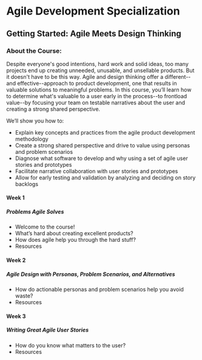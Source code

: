 # Agile Development Specialization
## Getting Started: Agile Meets Design Thinking
### About the Course:
Despite everyone's good intentions, hard work and solid ideas, too many projects end up creating unneeded, unusable, and unsellable products. But it doesn't have to be this way. Agile and design thinking offer a different--and effective--approach to product development, one that results in valuable solutions to meaningful problems. In this course, you’ll learn how to determine what's valuable to a user early in the process--to frontload value--by focusing your team on testable narratives about the user and creating a strong shared perspective.

We’ll show you how to:
- Explain key concepts and practices from the agile product development methodology
- Create a strong shared perspective and drive to value using personas and problem scenarios
- Diagnose what software to develop and why using a set of agile user stories and prototypes
- Facilitate narrative collaboration with user stories and prototypes
- Allow for early testing and validation by analyzing and deciding on story backlogs

#### Week 1
##### Problems Agile Solves
- Welcome to the course!
- What’s hard about creating excellent products?
- How does agile help you through the hard stuff?
- Resources

#### Week 2
##### Agile Design with Personas, Problem Scenarios, and Alternatives
- How do actionable personas and problem scenarios help you avoid waste?
- Resources

#### Week 3
##### Writing Great Agile User Stories
- How do you know what matters to the user?
- Resources
